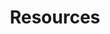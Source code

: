 ---
title: "Resources"
description: "Learn and Practice Main Resources"
weight: 3
banner: "98e16360-a366-4b78-8e0a-031da07fdacb/images/kubernetes-icon.svg"
tags: [kubernetes]
categories: [introductory]
---